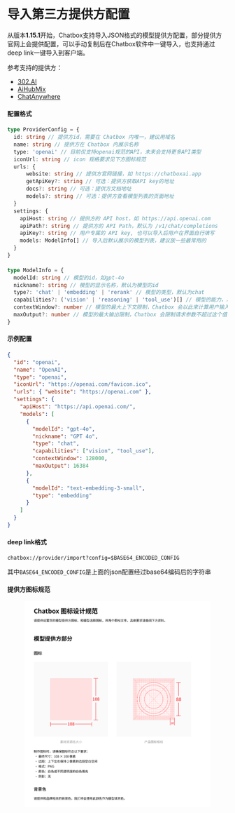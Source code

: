 # 导入第三方提供方配置

从版本**1.15.1**开始，Chatbox支持导入JSON格式的模型提供方配置，部分提供方官网上会提供配置，可以手动复制后在Chatbox软件中一键导入，也支持通过deep link一键导入到客户端。

参考支持的提供方：

* [302.AI](https://help.302.ai/docs/jie-ru-dao-ChatBox)
* [AiHubMix](https://docs.aihubmix.com/cn/clients/ChatBox)
* [ChatAnywhere](https://chatanywhere.apifox.cn/#chatbox-%E9%85%8D%E7%BD%AE%E7%AE%80%E5%8D%95)

#### 配置格式

```typescript
type ProviderConfig = {
  id: string // 提供方id，需要在 Chatbox 内唯一，建议用域名
  name: string // 提供方在 Chatbox 内展示名称
  type: 'openai' // 目前仅支持openai规范的API，未来会支持更多API类型
  iconUrl: string // icon 规格要求见下方图标规范
  urls: {
      website: string // 提供方官网链接，如 https://chatboxai.app
      getApiKey?: string // 可选：提供方获取API key的地址
      docs?: string // 可选：提供方文档地址
      models?: string // 可选：提供方查看模型列表的页面地址
  }
  settings: {
    apiHost: string // 提供方的 API host，如 https://api.openai.com
    apiPath?: string // 提供方的 API Path，默认为 /v1/chat/completions
    apiKey?: string // 用户专属的 API key, 也可以导入后用户在界面自行填写
    models: ModelInfo[] // 导入后默认展示的模型列表，建议放一些最常用的
  } 
}

type ModelInfo = {
  modelId: string // 模型的id，如gpt-4o
  nickname?: string // 模型的显示名称，默认为模型的id
  type?: 'chat' | 'embedding' | 'rerank' // 模型的类型，默认为chat
  capabilities?: ('vision' | 'reasoning' | 'tool_use')[] // 模型的能力，决定了 Chatbox 如何调用这些模型
  contextWindow?: number // 模型的最大上下文限制，Chatbox 会以此来计算用户输入限制
  maxOutput?: number // 模型的最大输出限制，Chatbox 会限制请求参数不超过这个值，留空则不会限制
}

```

#### 示例配置

```json
{
  "id": "openai",
  "name": "OpenAI",
  "type": "openai",
  "iconUrl": "https://openai.com/favicon.ico",
  "urls": { "website": "https://openai.com" },
  "settings": {
    "apiHost": "https://api.openai.com/",
    "models": [
      {
        "modelId": "gpt-4o",
        "nickname": "GPT 4o",
        "type": "chat",
        "capabilities": ["vision", "tool_use"],
        "contextWindow": 128000,
        "maxOutput": 16384
      },
      {
        "modelId": "text-embedding-3-small",
        "type": "embedding"
      }
    ]
  }
}

```

#### deep link格式

```
chatbox://provider/import?config=$BASE64_ENCODED_CONFIG
```

其中`BASE64_ENCODED_CONFIG`是上面的json配置经过base64编码后的字符串

#### 提供方图标规范

<figure><img src="../../.gitbook/assets/image.png" alt=""><figcaption></figcaption></figure>

